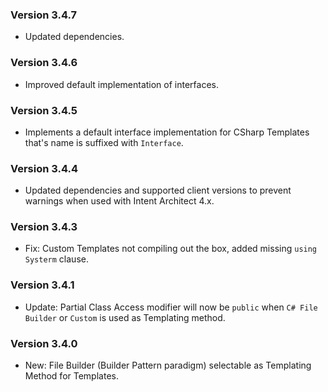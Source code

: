 ### Version 3.4.7

- Updated dependencies.

### Version 3.4.6

- Improved default implementation of interfaces.

### Version 3.4.5

- Implements a default interface implementation for CSharp Templates that's name is suffixed with `Interface`.

### Version 3.4.4

- Updated dependencies and supported client versions to prevent warnings when used with Intent Architect 4.x.

### Version 3.4.3
- Fix: Custom Templates not compiling out the box, added missing `using Systerm` clause. 

### Version 3.4.1

- Update: Partial Class Access modifier will now be `public` when `C# File Builder` or `Custom` is used as Templating method.

### Version 3.4.0

- New: File Builder (Builder Pattern paradigm) selectable as Templating Method for Templates.